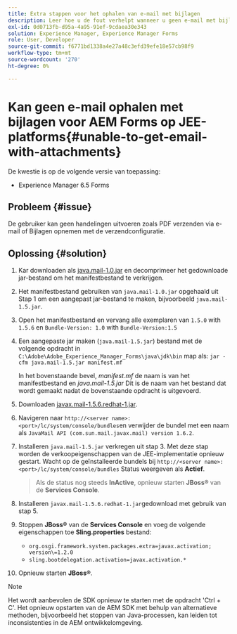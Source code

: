 ```yaml
---
title: Extra stappen voor het ophalen van e-mail met bijlagen
description: Leer hoe u de fout verhelpt wanneer u geen e-mail met bijlagen voor AEM Forms op JEE-platforms kunt ophalen.
exl-id: 0d0713fb-d95a-4a95-91ef-9cdaea30e343
solution: Experience Manager, Experience Manager Forms
role: User, Developer
source-git-commit: f6771bd1338a4e27a48c3efd39efe18e57cb98f9
workflow-type: tm+mt
source-wordcount: '270'
ht-degree: 0%

---
```


# Kan geen e-mail ophalen met bijlagen voor AEM Forms op JEE-platforms{#unable-to-get-email-with-attachments}

De kwestie is op de volgende versie van toepassing:

* Experience Manager 6.5 Forms

## Probleem {#issue}

De gebruiker kan geen handelingen uitvoeren zoals PDF verzenden via e-mail of Bijlagen opnemen met de verzendconfiguratie.

## Oplossing {#solution}

1. Kar downloaden als [java.mail-1.0.jar](/help/forms/using/java.mail-1.0.jar) en decomprimeer het gedownloade jar-bestand om het manifestbestand te verkrijgen.

1. Het manifestbestand gebruiken van `java.mail-1.0.jar` opgehaald uit Stap 1 om een aangepast jar-bestand te maken, bijvoorbeeld `java.mail-1.5.jar`.

1. Open het manifestbestand en vervang alle exemplaren van `1.5.0` with `1.5.6` en `Bundle-Version: 1.0` with `Bundle-Version:1.5`

1. Een aangepaste jar maken (`java.mail-1.5.jar`) bestand met de volgende opdracht in `C:\Adobe\Adobe_Experience_Manager_Forms\java\jdk\bin` map als:
   `jar -cfm java.mail-1.5.jar manifest.mf`

   In het bovenstaande bevel, *manifest.mf* de naam is van het manifestbestand en *java.mail-1.5.jar* Dit is de naam van het bestand dat wordt gemaakt nadat de bovenstaande opdracht is uitgevoerd.

1. Downloaden [javax.mail-1.5.6.redhat-1.jar](https://mvnrepository.com/artifact/com.sun.mail/javax.mail/1.5.6.redhat-1).

1. Navigeren naar `http://<server name>:<port>/lc/system/console/bundles`en verwijder de bundel met een naam als `JavaMail API (com.sun.mail.javax.mail) version 1.6.2`.

1. Installeren `java.mail-1.5.jar` verkregen uit stap 3. Met deze stap worden de verkoopeigenschappen van de JEE-implementatie opnieuw gestart. Wacht op de geïnstalleerde bundels bij `http://<server name>:<port>/lc/system/console/bundles` Status weergeven als **Actief**.

   >Als de status nog steeds **InActive**, opnieuw starten   **JBoss®** van de **Services Console**.


1. Installeren `javax.mail-1.5.6.redhat-1.jar`gedownload met gebruik van stap 5.

1. Stoppen **JBoss®** van de **Services Console** en voeg de volgende eigenschappen toe **Sling.properties** bestand:
   * `org.osgi.framework.system.packages.extra=javax.activation; version\=1.2.0`
   * `sling.bootdelegation.activation=javax.activation.*`

1. Opnieuw starten **JBoss®**.

>[!NOTE]
>
> Het wordt aanbevolen de SDK opnieuw te starten met de opdracht &#39;Ctrl + C&#39;. Het opnieuw opstarten van de AEM SDK met behulp van alternatieve methoden, bijvoorbeeld het stoppen van Java-processen, kan leiden tot inconsistenties in de AEM ontwikkelomgeving.
